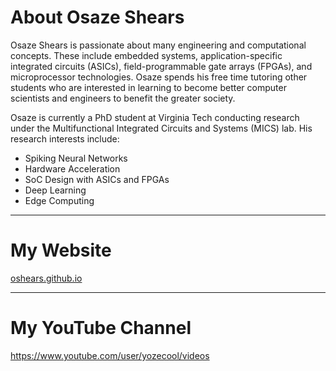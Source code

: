 # About Osaze Shears

Osaze Shears is passionate about many engineering and computational concepts. These include embedded systems, application-specific integrated circuits (ASICs), field-programmable gate arrays (FPGAs), and microprocessor technologies. Osaze spends his free time tutoring other students who are interested in learning to become better computer scientists and engineers to benefit the greater society.

Osaze is currently a PhD student at Virginia Tech conducting research under the Multifunctional Integrated Circuits and Systems (MICS) lab. His research interests include:

- Spiking Neural Networks
- Hardware Acceleration
- SoC Design with ASICs and FPGAs
- Deep Learning
- Edge Computing

-------

# My Website
[oshears.github.io](https://oshears.github.io)

-------

# My YouTube Channel
https://www.youtube.com/user/yozecool/videos
